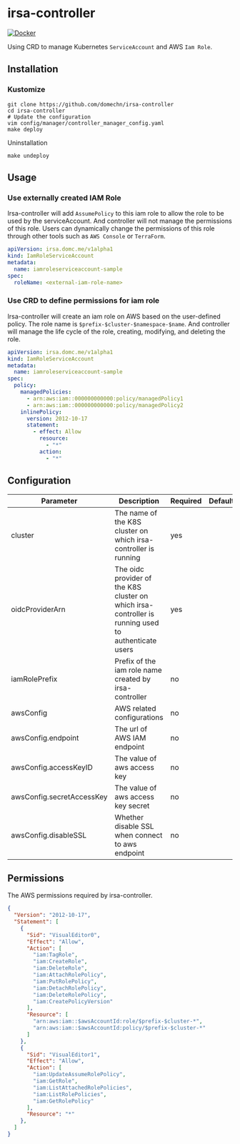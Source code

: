 # irsa-controller

[![Docker](https://github.com/domechn/irsa-controller/actions/workflows/publish.yaml/badge.svg)](https://github.com/domechn/irsa-controller/actions/workflows/publish.yaml)

Using CRD to manage Kubernetes `ServiceAccount` and AWS `Iam Role`.

## Installation

### Kustomize

```shell
git clone https://github.com/domechn/irsa-controller
cd irsa-controller
# Update the configuration
vim config/manager/controller_manager_config.yaml
make deploy
```

Uninstallation

```shell
make undeploy
```

## Usage

### Use externally created IAM Role

Irsa-controller will add `AssumePolicy` to this iam role to allow the role to be used by the serviceAccount. And controller will not manage the permissions of this role. Users can dynamically change the permissions of this role through other tools such as `AWS Console` or `TerraForm`.

```yaml
apiVersion: irsa.domc.me/v1alpha1
kind: IamRoleServiceAccount
metadata:
  name: iamroleserviceaccount-sample
spec:
  roleName: <external-iam-role-name>
```

### Use CRD to define permissions for iam role

Irsa-controller will create an iam role on AWS based on the user-defined policy. The role name is `$prefix-$cluster-$namespace-$name`. And controller will manage the life cycle of the role, creating, modifying, and deleting the role.

```yaml
apiVersion: irsa.domc.me/v1alpha1
kind: IamRoleServiceAccount
metadata:
  name: iamroleserviceaccount-sample
spec:
  policy:
    managedPolicies:
      - arn:aws:iam::000000000000:policy/managedPolicy1
      - arn:aws:iam::000000000000:policy/managedPolicy2
    inlinePolicy:
      version: 2012-10-17
      statement:
        - effect: Allow
          resource:
            - "*"
          action:
            - "*"
```

## Configuration

| Parameter                 | Description                                                                                         | Required | Default |
| ------------------------- | --------------------------------------------------------------------------------------------------- | -------- | ------- |
| cluster                   | The name of the K8S cluster on which irsa-controller is running                                     | yes      |         |
| oidcProviderArn           | The oidc provider of the K8S cluster on which irsa-controller is running used to authenticate users | yes      |         |
| iamRolePrefix             | Prefix of the iam role name created by irsa-controller                                              | no       |         |
| awsConfig                 | AWS related configurations                                                                          | no       |         |
| awsConfig.endpoint        | The url of AWS IAM endpoint                                                                         | no       |         |
| awsConfig.accessKeyID     | The value of aws access key                                                                         | no       |         |
| awsConfig.secretAccessKey | The value of aws access key secret                                                                  | no       |         |
| awsConfig.disableSSL      | Whether disable SSL when connect to aws endpoint                                                    | no       |         |

## Permissions

The AWS permissions required by irsa-controller.

```json
{
  "Version": "2012-10-17",
  "Statement": [
    {
      "Sid": "VisualEditor0",
      "Effect": "Allow",
      "Action": [
        "iam:TagRole",
        "iam:CreateRole",
        "iam:DeleteRole",
        "iam:AttachRolePolicy",
        "iam:PutRolePolicy",
        "iam:DetachRolePolicy",
        "iam:DeleteRolePolicy",
        "iam:CreatePolicyVersion"
      ],
      "Resource": [
        "arn:aws:iam::$awsAccountId:role/$prefix-$cluster-*",
        "arn:aws:iam::$awsAccountId:policy/$prefix-$cluster-*"
      ]
    },
    {
      "Sid": "VisualEditor1",
      "Effect": "Allow",
      "Action": [
        "iam:UpdateAssumeRolePolicy",
        "iam:GetRole",
        "iam:ListAttachedRolePolicies",
        "iam:ListRolePolicies",
        "iam:GetRolePolicy"
      ],
      "Resource": "*"
    },
  ]
}
```
